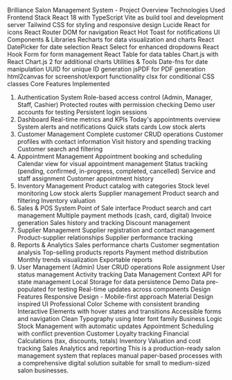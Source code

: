 Brilliance Salon Management System - Project Overview
Technologies Used
Frontend Stack
React 18 with TypeScript
Vite as build tool and development server
Tailwind CSS for styling and responsive design
Lucide React for icons
React Router DOM for navigation
React Hot Toast for notifications
UI Components & Libraries
Recharts for data visualization and charts
React DatePicker for date selection
React Select for enhanced dropdowns
React Hook Form for form management
React Table for data tables
Chart.js with React Chart.js 2 for additional charts
Utilities & Tools
Date-fns for date manipulation
UUID for unique ID generation
jsPDF for PDF generation
html2canvas for screenshot/export functionality
clsx for conditional CSS classes
Core Features Implemented
1. Authentication System
Role-based access control (Admin, Manager, Staff, Cashier)
Protected routes with permission checking
Demo user accounts for testing
Persistent login sessions
2. Dashboard
Real-time metrics and KPIs
Today's appointments overview
System alerts and notifications
Quick stats cards
Low stock alerts
3. Customer Management
Complete customer CRUD operations
Customer profiles with contact information
Visit history and spending tracking
Customer search and filtering
4. Appointment Management
Appointment booking and scheduling
Calendar view for visual appointment management
Status tracking (pending, confirmed, in-progress, completed, cancelled)
Service and staff assignment
Customer appointment history
5. Inventory Management
Product catalog with categories
Stock level monitoring
Low stock alerts
Supplier management
Product search and filtering
Inventory valuation
6. Sales & POS System
Point of Sale interface
Product search and cart management
Multiple payment methods (cash, card, digital)
Invoice generation
Sales history and tracking
Discount management
7. Supplier Management
Supplier registration and contact management
Product-supplier relationships
Supplier performance tracking
8. Reports & Analytics
Sales performance charts
Customer segmentation analysis
Top-selling products reports
Payment method distribution
Monthly trends visualization
Exportable reports
9. User Management (Admin)
User CRUD operations
Role assignment
User status management
Activity tracking
Data Management
Context API for state management
Local Storage for data persistence
Demo Data pre-populated for testing
Real-time updates across components
Design Features
Responsive Design - Mobile-first approach
Material Design inspired UI
Professional Color Scheme with consistent branding
Interactive Elements with hover states and transitions
Accessible forms and navigation
Clean Typography using Inter font family
Business Logic
Stock Management with automatic updates
Appointment Scheduling with conflict prevention
Customer Loyalty tracking
Financial Calculations (tax, discounts, totals)
Inventory Valuation and cost tracking
Sales Analytics and reporting
This is a production-ready salon management system that replaces manual paper-based processes with a comprehensive digital solution suitable for small to medium-sized salon businesses.
